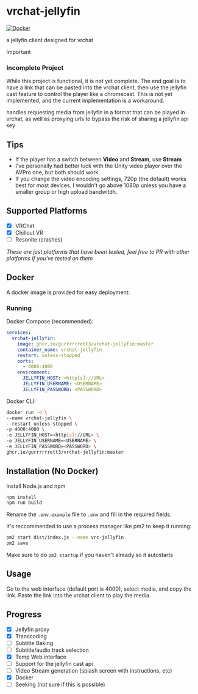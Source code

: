 # vrchat-jellyfin

[![Docker](https://github.com/gurrrrrrett3/vrchat-jellyfin/actions/workflows/docker-publish.yml/badge.svg)](https://github.com/gurrrrrrett3/vrchat-jellyfin/actions/workflows/docker-publish.yml)

a jellyfin client designed for vrchat

> [!IMPORTANT]
>
> ### Incomplete Project
>
> While this project is functional, it is not yet complete. The end goal is to have a link that can be pasted into the vrchat client, then use the jellyfin cast feature to control the player like a chromecast. This is not yet implemented, and the current implementation is a workaround.

handles requesting media from jellyfin in a format that can be played in vrchat, as well as proxying urls to bypass the risk of sharing a jellyfin api key

## Tips
- If the player has a switch between **Video** and **Stream**, use **Stream**
- I've personally had better luck with the Unity video player over the AVPro one, but both should work
- If you change the video encoding settings, 720p (the default) works best for most devices. I wouldn't go above 1080p unless you have a smaller group or high upload bandwitdh.

## Supported Platforms

- [x] VRChat
- [x] Chillout VR
- [ ] Resonite (crashes)

*These are just platforms that have been tested, feel free to PR with other platforms if you've tested on them*

## Docker

A docker image is provided for easy deployment:

### Running

Docker Compose (recommended):

```yaml
services:
  vrchat-jellyfin:
    image: ghcr.io/gurrrrrrett3/vrchat-jellyfin:master
    container_name: vrchat-jellyfin
    restart: unless-stopped
    ports:
      - 4000:4000
    environment:
      JELLYFIN_HOST: <http[s]://URL>
      JELLYFIN_USERNAME: <USERNAME>
      JELLYFIN_PASSWORD: <PASSWORD>
```

Docker CLI:

```bash
docker run -d \
--name vrchat-jellyfin \
--restart unless-stopped \
-p 4000:4000 \
-e JELLYFIN_HOST=<http[s]://URL> \
-e JELLYFIN_USERNAME=<USERNAME> \
-e JELLYFIN_PASSWORD=<PASSWORD> \
ghcr.io/gurrrrrrett3/vrchat-jellyfin:master
```

## Installation (No Docker)

Install Node.js and npm

```bash
npm install
npm run build
```

Rename the `.env.example` file to `.env` and fill in the required fields.  

It's reccommended to use a process manager like pm2 to keep it running:

```bash
pm2 start dist/index.js --name vrc-jellyfin
pm2 save
```
Make sure to do `pm2 startup` if you haven't already so it autostarts

## Usage

Go to the web interface (default port is 4000), select media, and copy the link. Paste the link into the vrchat client to play the media.

## Progress

- [x] Jellyfin proxy 
- [x] Transcoding
- [ ] Subtitle Baking
- [ ] Subtitle/audio track selection
- [x] Temp Web interface
- [ ] Support for the jellyfin cast api
- [ ] Video Stream generation (splash screen with instructions, etc)
- [x] Docker
- [ ] Seeking (not sure if this is possible)
